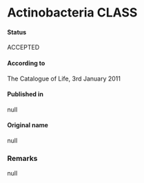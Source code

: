 # Actinobacteria CLASS

#### Status
ACCEPTED

#### According to
The Catalogue of Life, 3rd January 2011

#### Published in
null

#### Original name
null

### Remarks
null